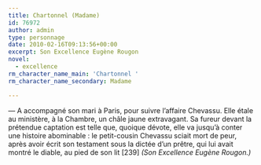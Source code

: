 ```yaml
---
title: Chartonnel (Madame)
id: 76972
author: admin
type: personnage
date: 2010-02-16T09:13:56+00:00
excerpt: Son Excellence Eugène Rougon
novel:
  - excellence
rm_character_name_main: 'Chartonnel '
rm_character_name_secondary: Madame

---
```

— A accompagné son mari à Paris, pour suivre l&rsquo;affaire Chevassu. Elle étale au ministère, à la Chambre, un châle jaune extravagant. Sa fureur devant la prétendue captation est telle que, quoique dévote, elle va jusqu&rsquo;à conter une histoire abominable : le petit-cousin Chevassu sciait mort de peur, après avoir écrit son testament sous la dictée d&rsquo;un prêtre, qui lui avait montré le diable, au pied de son lit [239] _(Son Excellence Eugène Rougon.)_